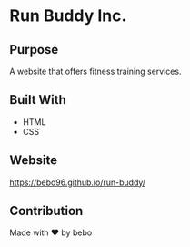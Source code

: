 # Run Buddy Inc.

## Purpose
A website that offers fitness training services.

## Built With
* HTML
* CSS

## Website
https://bebo96.github.io/run-buddy/

## Contribution
Made with ❤️ by bebo
